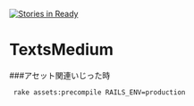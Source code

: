 [![Stories in Ready](https://badge.waffle.io/ryopark/Foothill.png?label=ready&title=Ready)](https://waffle.io/ryopark/Foothill)
# TextsMedium

###アセット関連いじった時

```
 rake assets:precompile RAILS_ENV=production
```
